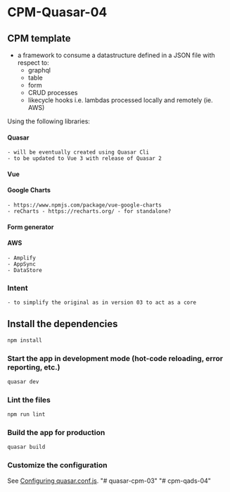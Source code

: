 # CPM-Quasar-04
## CPM template
  - a framework to consume a datastructure defined in a JSON file with respect to:
    - graphql
    - table
    - form
    - CRUD processes
    - likecycle hooks i.e. lambdas processed locally and remotely (ie. AWS)

Using the following libraries:
  #### Quasar
    - will be eventually created using Quasar Cli
    - to be updated to Vue 3 with release of Quasar 2
  #### Vue

  #### Google Charts
    - https://www.npmjs.com/package/vue-google-charts
    - reCharts - https://recharts.org/ - for standalone?

  #### Form generator
  #### AWS
    - Amplify
    - AppSync
    - DataStore


### Intent
    - to simplify the original as in version 03 to act as a core

## Install the dependencies
```bash
npm install
```

### Start the app in development mode (hot-code reloading, error reporting, etc.)
```bash
quasar dev
```

### Lint the files
```bash
npm run lint
```

### Build the app for production
```bash
quasar build
```

### Customize the configuration
See [Configuring quasar.conf.js](https://quasar.dev/quasar-cli/quasar-conf-js).
"# quasar-cpm-03"
"# cpm-qads-04"
